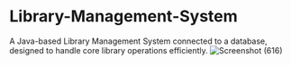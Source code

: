 # Library-Management-System
A Java-based Library Management System connected to a database, designed to handle core library operations efficiently.
![Screenshot (616)](https://github.com/user-attachments/assets/1feff9b9-f7aa-43ba-bb45-319d5b3e745a)
